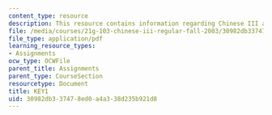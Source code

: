 ```yaml
---
content_type: resource
description: This resource contains information regarding Chinese III assignments.
file: /media/courses/21g-103-chinese-iii-regular-fall-2003/30982db337478ed0a4a338d235b921d8_MIT21G_103F03_L41021.pdf
file_type: application/pdf
learning_resource_types:
- Assignments
ocw_type: OCWFile
parent_title: Assignments
parent_type: CourseSection
resourcetype: Document
title: KEY1
uid: 30982db3-3747-8ed0-a4a3-38d235b921d8
---
```

